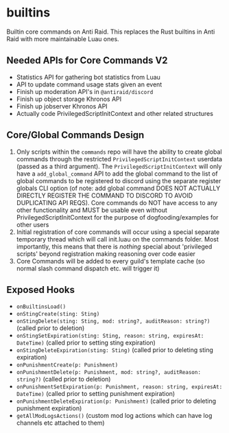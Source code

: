 # builtins

Builtin core commands on Anti Raid. This replaces the Rust builtins in Anti Raid with more maintainable Luau ones.

## Needed APIs for Core Commands V2

- Statistics API for gathering bot statistics from Luau 
- API to update command usage stats given an event
- Finish up moderation API's in ``@antiraid/discord``
- Finish up object storage Khronos API
- Finish up jobserver Khronos API
- Actually code PrivilegedScriptInitContext and other related structures

## Core/Global Commands Design

1. Only scripts within the ``commands`` repo will have the ability to create global commands through the restricted ``PrivilegedScriptInitContext`` userdata (passed as a third argument). The ``PrivilegedScriptInitContext`` will only have a ``add_global_command`` API to add the global command to the list of global commands to be registered to discord using the separate register globals CLI option (of note: add global command DOES NOT ACTUALLY DIRECTLY REGISTER THE COMMAND TO DISCORD TO AVOID DUPLICATING API REQS). Core commands do NOT have access to any other functionality and MUST be usable even without PrivilegedScriptInitContext for the purpose of dogfooding/examples for other users
2. Initial registration of core commands will occur using a special separate temporary thread which will call init.luau on the commands folder. Most importantly, this means that there is *nothing* special about 'privileged scripts' beyond registration making reasoning over code easier
3. Core Commands will be added to every guild's template cache (so normal slash command dispatch etc. will trigger it)

## Exposed Hooks

- `onBuiltinsLoad()`
- `onStingCreate(sting: Sting)`
- `onStingDelete(sting: Sting, mod: string?, auditReason: string?)` (called prior to deletion)
- `onStingSetExpiration(sting: Sting, reason: string, expiresAt: DateTime)` (called prior to setting sting expiration)
- `onStingDeleteExpiration(sting: Sting)` (called prior to deleting sting expiration)
- `onPunishmentCreate(p: Punishment)`
- `onPunishmentDelete(p: Punishment, mod: string?, auditReason: string?)` (called prior to deletion)
- `onPunishmentSetExpiration(p: Punishment, reason: string, expiresAt: DateTime)` (called prior to setting punishment expiration)
- `onPunishmentDeleteExpiration(p: Punishment)` (called prior to deleting punishment expiration)
- `getAllModLogsActions()` (custom mod log actions which can have log channels etc attached to them)